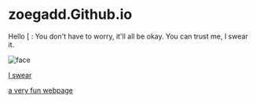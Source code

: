 # zoegadd.Github.io
  Hello [ :
  You don't have to worry, it'll all be okay.
  You can trust me, I swear it.

![face](https://t3.ftcdn.net/jpg/01/12/43/90/360_F_112439016_DkgjEftsYWLvlYtyl7gVJo1H9ik7wu1z.jpg)


[I swear](https://zoegadd.Github.io/testing.html)


[a very fun webpage](https://zoegadd.Github.io/testing.html)
